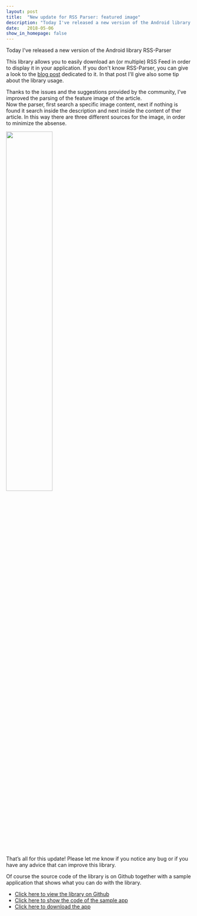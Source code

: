 ```yaml
---
layout: post
title:  "New update for RSS Parser: featured image"
description: "Today I've released a new version of the Android library RSS-Parser. Let's see what changes!"
date:   2018-05-06
show_in_homepage: false
---
```

Today I've released a new version of the Android library RSS-Parser

This library allows you to easily download an (or multiple) RSS Feed in order to display it in your application. If you don't know RSS-Parser, you can give a look to the [blog post](http://www.marcogomiero.com/posts/rss-parser-library/) dedicated to it. In that post I'll give also some tip about the library usage. 


Thanks to the issues and the suggestions provided by the community, I've improved the parsing of the feature image of the article. <br> 
Now the parser, first search a specific image content, next if nothing is found it search inside the description and next inside the content of ther article. In this way there are three different sources for the image, in order to minimize the absense. 
 
<img src="https://raw.githubusercontent.com/prof18/RSS-Parser/master/Screen.png" width="50%" height="50%" align="center">

That’s all for this update! Please let me know if you notice any bug or if you have any advice that can improve this library.

Of course the source code of the library is on Github together with a sample application that shows what you can do with the library.


* [Click here to view the library on Github](https://github.com/prof18/RSS-Parse) 
* [Click here to show the code of the sample app](https://github.com/prof18/RSS-Parser/tree/master/app) 
* [Click here to download the app](https://github.com/prof18/RSS-Parser/blob/master/RSS%20Parser.apk) 


